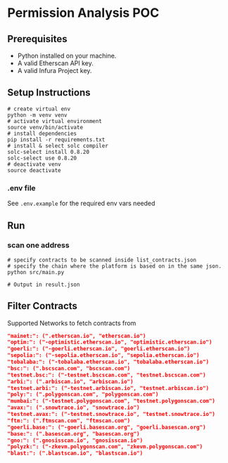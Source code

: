 # Permission Analysis POC

## Prerequisites

- Python installed on your machine.
- A valid Etherscan API key.
- A valid Infura Project key.

## Setup Instructions

```shell
# create virtual env
python -m venv venv
# activate virtual environment
source venv/bin/activate
# install dependencies
pip install -r requirements.txt
# install & select solc compiler
solc-select install 0.8.20
solc-select use 0.8.20
# deactivate venv
source deactivate
```

### .env file

See `.env.example` for the required env vars needed

## Run

### scan one address

```shell
# specify contracts to be scanned inside list_contracts.json
# specify the chain where the platform is based on in the same json.
python src/main.py

# Output in result.json
```

## Filter Contracts

Supported Networks to fetch contracts from

```json
"mainet:": (".etherscan.io", "etherscan.io")
"optim:": ("-optimistic.etherscan.io", "optimistic.etherscan.io")
"goerli:": ("-goerli.etherscan.io", "goerli.etherscan.io")
"sepolia:": ("-sepolia.etherscan.io", "sepolia.etherscan.io")
"tobalaba:": ("-tobalaba.etherscan.io", "tobalaba.etherscan.io")
"bsc:": (".bscscan.com", "bscscan.com")
"testnet.bsc:": ("-testnet.bscscan.com", "testnet.bscscan.com")
"arbi:": (".arbiscan.io", "arbiscan.io")
"testnet.arbi:": ("-testnet.arbiscan.io", "testnet.arbiscan.io")
"poly:": (".polygonscan.com", "polygonscan.com")
"mumbai:": ("-testnet.polygonscan.com", "testnet.polygonscan.com")
"avax:": (".snowtrace.io", "snowtrace.io")
"testnet.avax:": ("-testnet.snowtrace.io", "testnet.snowtrace.io")
"ftm:": (".ftmscan.com", "ftmscan.com")
"goerli.base:": ("-goerli.basescan.org", "goerli.basescan.org")
"base:": (".basescan.org", "basescan.org")
"gno:": (".gnosisscan.io", "gnosisscan.io")
"polyzk:": ("-zkevm.polygonscan.com", "zkevm.polygonscan.com")
"blast:": (".blastscan.io", "blastscan.io")
```
